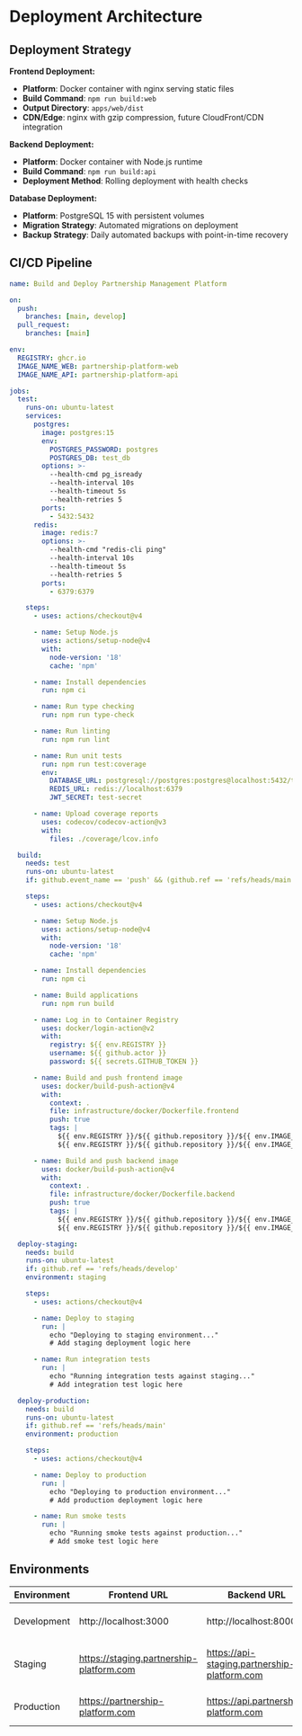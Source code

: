 # Deployment Architecture

## Deployment Strategy

**Frontend Deployment:**
- **Platform**: Docker container with nginx serving static files
- **Build Command**: `npm run build:web`
- **Output Directory**: `apps/web/dist`
- **CDN/Edge**: nginx with gzip compression, future CloudFront/CDN integration

**Backend Deployment:**
- **Platform**: Docker container with Node.js runtime
- **Build Command**: `npm run build:api`
- **Deployment Method**: Rolling deployment with health checks

**Database Deployment:**
- **Platform**: PostgreSQL 15 with persistent volumes
- **Migration Strategy**: Automated migrations on deployment
- **Backup Strategy**: Daily automated backups with point-in-time recovery

## CI/CD Pipeline

```yaml
name: Build and Deploy Partnership Management Platform

on:
  push:
    branches: [main, develop]
  pull_request:
    branches: [main]

env:
  REGISTRY: ghcr.io
  IMAGE_NAME_WEB: partnership-platform-web
  IMAGE_NAME_API: partnership-platform-api

jobs:
  test:
    runs-on: ubuntu-latest
    services:
      postgres:
        image: postgres:15
        env:
          POSTGRES_PASSWORD: postgres
          POSTGRES_DB: test_db
        options: >-
          --health-cmd pg_isready
          --health-interval 10s
          --health-timeout 5s
          --health-retries 5
        ports:
          - 5432:5432
      redis:
        image: redis:7
        options: >-
          --health-cmd "redis-cli ping"
          --health-interval 10s
          --health-timeout 5s
          --health-retries 5
        ports:
          - 6379:6379

    steps:
      - uses: actions/checkout@v4

      - name: Setup Node.js
        uses: actions/setup-node@v4
        with:
          node-version: '18'
          cache: 'npm'

      - name: Install dependencies
        run: npm ci

      - name: Run type checking
        run: npm run type-check

      - name: Run linting
        run: npm run lint

      - name: Run unit tests
        run: npm run test:coverage
        env:
          DATABASE_URL: postgresql://postgres:postgres@localhost:5432/test_db
          REDIS_URL: redis://localhost:6379
          JWT_SECRET: test-secret

      - name: Upload coverage reports
        uses: codecov/codecov-action@v3
        with:
          files: ./coverage/lcov.info

  build:
    needs: test
    runs-on: ubuntu-latest
    if: github.event_name == 'push' && (github.ref == 'refs/heads/main' || github.ref == 'refs/heads/develop')

    steps:
      - uses: actions/checkout@v4

      - name: Setup Node.js
        uses: actions/setup-node@v4
        with:
          node-version: '18'
          cache: 'npm'

      - name: Install dependencies
        run: npm ci

      - name: Build applications
        run: npm run build

      - name: Log in to Container Registry
        uses: docker/login-action@v2
        with:
          registry: ${{ env.REGISTRY }}
          username: ${{ github.actor }}
          password: ${{ secrets.GITHUB_TOKEN }}

      - name: Build and push frontend image
        uses: docker/build-push-action@v4
        with:
          context: .
          file: infrastructure/docker/Dockerfile.frontend
          push: true
          tags: |
            ${{ env.REGISTRY }}/${{ github.repository }}/${{ env.IMAGE_NAME_WEB }}:latest
            ${{ env.REGISTRY }}/${{ github.repository }}/${{ env.IMAGE_NAME_WEB }}:${{ github.sha }}

      - name: Build and push backend image
        uses: docker/build-push-action@v4
        with:
          context: .
          file: infrastructure/docker/Dockerfile.backend
          push: true
          tags: |
            ${{ env.REGISTRY }}/${{ github.repository }}/${{ env.IMAGE_NAME_API }}:latest
            ${{ env.REGISTRY }}/${{ github.repository }}/${{ env.IMAGE_NAME_API }}:${{ github.sha }}

  deploy-staging:
    needs: build
    runs-on: ubuntu-latest
    if: github.ref == 'refs/heads/develop'
    environment: staging

    steps:
      - uses: actions/checkout@v4

      - name: Deploy to staging
        run: |
          echo "Deploying to staging environment..."
          # Add staging deployment logic here

      - name: Run integration tests
        run: |
          echo "Running integration tests against staging..."
          # Add integration test logic here

  deploy-production:
    needs: build
    runs-on: ubuntu-latest
    if: github.ref == 'refs/heads/main'
    environment: production

    steps:
      - uses: actions/checkout@v4

      - name: Deploy to production
        run: |
          echo "Deploying to production environment..."
          # Add production deployment logic here

      - name: Run smoke tests
        run: |
          echo "Running smoke tests against production..."
          # Add smoke test logic here
```

## Environments

| Environment | Frontend URL | Backend URL | Purpose |
|-------------|--------------|-------------|---------|
| Development | http://localhost:3000 | http://localhost:8000 | Local development and testing |
| Staging | https://staging.partnership-platform.com | https://api-staging.partnership-platform.com | Pre-production testing and QA |
| Production | https://partnership-platform.com | https://api.partnership-platform.com | Live customer environment |
